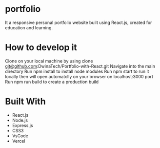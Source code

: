 # portfolio
It a responsive personal portfolio website built using React.js, created for education and learning.

# How to develop it
Clone on your local machine by using clone git@github.com:DwinaTech/Portfolio-with-React.git
Navigate into the main directory
Run npm install to install node modules
Run npm start to run it locally then will open automatclly on your browser on localhost:3000 port
Run npm run build to create a production build

# Built With
* React.js
* Node.js
* Express.js
* CSS3
* VsCode
* Vercel